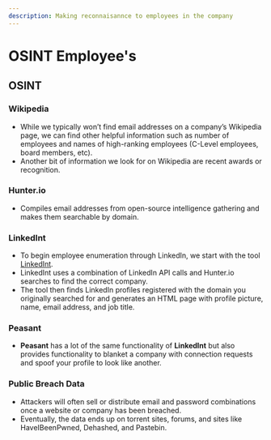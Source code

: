 ```yaml
---
description: Making reconnaisannce to employees in the company
---
```


# OSINT Employee's

## OSINT

### Wikipedia

* While we typically won’t find email addresses on a company’s Wikipedia page, we can find other helpful information such as number of employees and names of high-ranking employees (C-Level employees, board members, etc).
* Another bit of information we look for on Wikipedia are recent awards or recognition.

### Hunter.io

* Compiles email addresses from open-source intelligence gathering and makes them searchable by domain.

### LinkedInt

* To begin employee enumeration through LinkedIn, we start with the tool [LinkedInt](https://github.com/vysecurity/LinkedInt).&#x20;
* LinkedInt uses a combination of LinkedIn API calls and Hunter.io searches to find the correct company.
* The tool then finds LinkedIn profiles registered with the domain you originally searched for and generates an HTML page with profile picture, name, email address, and job title.

### Peasant

* **Peasant** has a lot of the same functionality of **LinkedInt** but also provides functionality to blanket a company with connection requests and spoof your profile to look like another.

### Public Breach Data

* Attackers will often sell or distribute email and password combinations once a website or company has been breached.
* Eventually, the data ends up on torrent sites, forums, and sites like HaveIBeenPwned, Dehashed, and Pastebin.

